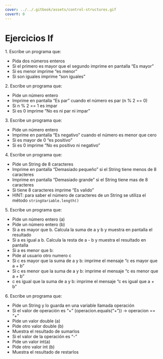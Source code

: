 ```yaml
---
cover: ../../.gitbook/assets/control-structures.gif
coverY: 0
---
```


# Ejercicios If

1\. Escribe un programa que:&#x20;

* Pida dos números enteros &#x20;
* Si el primero es mayor que el segundo imprime en pantalla “Es mayor”&#x20;
* Si es menor imprime “es menor”&#x20;
* Si son iguales imprime “son iguales”&#x20;

&#x20;2\. Escribe un programa que:&#x20;

* Pide un número entero&#x20;
* Imprime en pantalla “Es par” cuando el número es par (n % 2 == 0)&#x20;
* Si n % 2 == 1 es impar&#x20;
* Si es 0 imprime “No es ni par ni impar”&#x20;

3\. Escribe un programa que:&#x20;

* Pide un número entero&#x20;
* Imprime en pantalla “Es negativo” cuando el número es menor que cero&#x20;
* Si es mayor de 0 “es positivo”&#x20;
* Si es 0 imprime “No es positivo ni negativo”&#x20;

4\. Escribe un programa que:&#x20;

* Pide un String de 8 caracteres&#x20;
* Imprime en pantalla “Demasiado pequeño” si el String tiene menos de 8 caracteres&#x20;
* Imprime en pantalla “Demasiado grande” si el String tiene mas de 8 caracteres&#x20;
* Si tiene 8 caracteres imprime “Es valido”&#x20;
* HINT: para saber el número de caracteres de un String se utiliza el método `stringVariable.length()`

5\. Escribe un programa que:&#x20;

* Pide un número entero (a)&#x20;
* Pide un número entero (b)&#x20;
* Si a es mayor que b. Calcula la suma de a y b y muestra en pantalla el resultado&#x20;
* Si a es igual a b. Calcula la resta de a  - b y muestra el resultado en pantalla&#x20;
* Si a es menor que b:&#x20;
* Pide al usuario otro numero c&#x20;
* Si c es mayor que la suma de a y b: imprime el mensaje “c es mayor que a + b”&#x20;
* Si c es menor que la suma de a y b: imprime el mensaje “c es menor que a + b”&#x20;
* c es igual que la suma de a y b: imprime el mensaje “c es igual que a + b”&#x20;

6\. Escribe un programa que:&#x20;

* Pide un String y lo guarda en una variable llamada operación&#x20;
* Si el valor de operación es “+” (operacion.equals(“+”)) -> operacion == “+”&#x20;
* Pide un valor double (a)&#x20;
* Pide otro valor double (b)&#x20;
* Muestra el resultado de sumarlos&#x20;
* Si el valor de la operación es “-”&#x20;
* Pide un valor int(a)&#x20;
* Pide otro valor int (b)&#x20;
* Muestra el resultado de restarlos&#x20;
